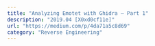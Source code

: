 ```yaml
---
title: "Analyzing Emotet with Ghidra — Part 1"
description: "2019.04 [X0xd0cf11e]"
url: "https://medium.com/p/4da71a5c8d69"
category: "Reverse Engineering"
---
```

